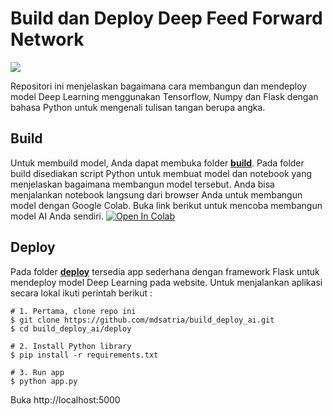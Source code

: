 # Build dan Deploy Deep Feed Forward Network
[![](https://img.shields.io/badge/python-3.6%2B-green.svg)]()

Repositori ini menjelaskan bagaimana cara membangun dan mendeploy model Deep Learning menggunakan Tensorflow, Numpy dan Flask dengan bahasa Python untuk mengenali tulisan tangan berupa angka.

## Build
Untuk membuild model, Anda dapat membuka folder <a href="https://github.com/mdsatria/build_deploy_ai/tree/master/build">**build**</a>. Pada folder build disediakan script Python untuk membuat model dan notebook yang menjelaskan bagaimana membangun model tersebut. Anda bisa menjalankan notebook langsung dari browser Anda untuk membangun model dengan Google Colab. Buka link berikut untuk mencoba membangun model AI Anda sendiri.
<a href="https://colab.research.google.com/github/mdsatria/build_deploy_ai/blob/master/build/Building%20Deep%20Learning%20Model%20dengan%20Google%20Colab.ipynb"><img src="https://colab.research.google.com/assets/colab-badge.svg" alt="Open In Colab"/></a>

## Deploy
Pada folder <a href="https://github.com/mdsatria/build_deploy_ai/tree/master/deploy">**deploy**</a> tersedia app sederhana dengan framework Flask untuk mendeploy model Deep Learning pada website.
Untuk menjalankan aplikasi secara lokal ikuti perintah berikut :
```shell
# 1. Pertama, clone repo ini
$ git clone https://github.com/mdsatria/build_deploy_ai.git
$ cd build_deploy_ai/deploy

# 2. Install Python library
$ pip install -r requirements.txt

# 3. Run app
$ python app.py
```
Buka http://localhost:5000